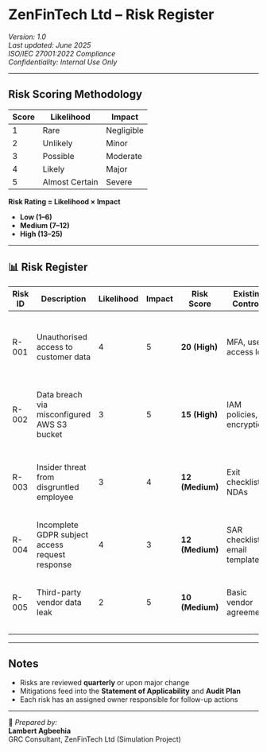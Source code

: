 # ZenFinTech Ltd – Risk Register  
_Version: 1.0_  
_Last updated: June 2025_  
_ISO/IEC 27001:2022 Compliance_  
_Confidentiality: Internal Use Only_

---

## Risk Scoring Methodology

| Score | Likelihood | Impact |
|-------|------------|--------|
| 1     | Rare       | Negligible |
| 2     | Unlikely   | Minor |
| 3     | Possible   | Moderate |
| 4     | Likely     | Major |
| 5     | Almost Certain | Severe |

**Risk Rating = Likelihood × Impact**

- **Low (1–6)**  
- **Medium (7–12)**  
- **High (13–25)**

---

## 📊 Risk Register

| Risk ID | Description | Likelihood | Impact | Risk Score | Existing Controls | Proposed Mitigation | Owner | Status |
|---------|-------------|------------|--------|------------|--------------------|----------------------|-------|--------|
| R-001 | Unauthorised access to customer data | 4 | 5 | **20 (High)** | MFA, user access logs | Conduct quarterly access reviews, implement Just-In-Time access | ISO | Open |
| R-002 | Data breach via misconfigured AWS S3 bucket | 3 | 5 | **15 (High)** | IAM policies, encryption | Set bucket policies to private by default; automate config audits | DevOps Lead | Open |
| R-003 | Insider threat from disgruntled employee | 3 | 4 | **12 (Medium)** | Exit checklist, NDAs | Add behaviour monitoring; implement anomaly detection tools | HR & Security | Open |
| R-004 | Incomplete GDPR subject access request response | 4 | 3 | **12 (Medium)** | SAR checklist, email template | Automate request tracking with deadlines and alerts | DPO | Open |
| R-005 | Third-party vendor data leak | 2 | 5 | **10 (Medium)** | Basic vendor agreements | Introduce vendor risk assessments; enforce ISO 27001 clause 5.22 | Procurement | Open |

---

## Notes

- Risks are reviewed **quarterly** or upon major change
- Mitigations feed into the **Statement of Applicability** and **Audit Plan**
- Each risk has an assigned owner responsible for follow-up actions

---

📌 _Prepared by:_  
**Lambert Agbeehia**  
GRC Consultant, ZenFinTech Ltd (Simulation Project)
